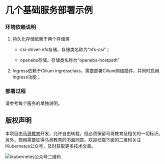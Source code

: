 # 几个基础服务部署示例

### 环境依赖说明

1. 持久化存储依赖于两个存储类

   - csi-driver-nfs存储，存储类名称为“nfs-csi”；

   - openebs存储，存储类名称为“openebs-hostpath”

2. Ingress依赖于Cilium ingressclass，需要部署Cilium网络插件，并同时启用Ingress功能；

### 部署过程

请参考每个服务的单独说明。



## 版权声明

本项目由[马哥教育](www.magedu.com)开发，允许自由转载，但必须保留马哥教育及相关的一切标识。另外，商用需要征得马哥教育的书面同意。欢迎扫描下面的二维码关注iKubernetes公众号，及时获取更多技术文章。

![ikubernetes公众号二维码](https://github.com/iKubernetes/Kubernetes_Advanced_Practical_2rd/raw/main/imgs/iKubernetes%E5%85%AC%E4%BC%97%E5%8F%B7%E4%BA%8C%E7%BB%B4%E7%A0%81.jpg)
